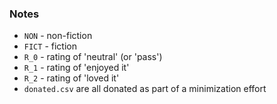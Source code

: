 
### Notes

* `NON` - non-fiction
* `FICT` - fiction
* `R_0` - rating of 'neutral' (or 'pass')
* `R_1` - rating of 'enjoyed it'
* `R_2` - rating of 'loved it'
* `donated.csv` are all donated as part of a minimization effort
